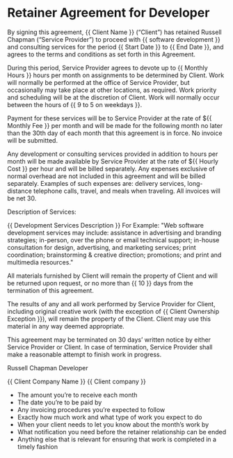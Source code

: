 # Retainer Agreement for Developer

By signing this agreement, {{ Client Name }} (“Client”) has retained Russell Chapman (“Service Provider”) to proceed with {{ software development }} and consulting services for the period {{ Start Date }} to {{ End Date }}, and agrees to the terms and conditions as set forth in this Agreement.

During this period, Service Provider agrees to devote up to {{ Monthly Hours }} hours per month on assignments to be determined by Client. Work will normally be performed at the office of Service Provider, but occasionally may take place at other locations, as required. Work priority and scheduling will be at the discretion of Client. Work will normally occur between the hours of {{ 9 to 5 on weekdays }}.

Payment for these services will be to Service Provider at the rate of ${{ Monthly Fee }} per month and will be made for the following month no later than the 30th day of each month that this agreement is in force. No invoice will be submitted.

Any development or consulting services provided in addition to hours per month will be made available by Service Provider at the rate of ${{ Hourly Cost }} per hour and will be billed separately. Any expenses exclusive of normal overhead are not included in this agreement and will be billed separately. Examples of such expenses are: delivery services, long-distance telephone calls, travel, and meals when traveling. All invoices will be net 30.

Description of Services:

{{ Development Services Description }}
For Example: "Web software development services may include: assistance in advertising and branding strategies; in-person, over the phone or email technical support; in-house consultation for design, advertising, and marketing services; print coordination; brainstorming & creative direction; promotions; and print and multimedia resources."

All materials furnished by Client will remain the property of Client and will be returned upon request, or no more than {{ 10 }} days from the termination of this agreement.

The results of any and all work performed by Service Provider for Client, including original creative work (with the exception of {{ Client Ownership Exception }}), will remain the property of the Client. Client may use this material in any way deemed appropriate.

This agreement may be terminated on 30 days’ written notice by either Service Provider or Client. In case of termination, Service Provider shall make a reasonable attempt to finish work in progress.

Russell Chapman
Developer

{{ Client Company Name }}
{{ Client company }}



- The amount you’re to receive each month
- The date you’re to be paid by
- Any invoicing procedures you’re expected to follow
- Exactly how much work and what type of work you expect to do
- When your client needs to let you know about the month’s work by
- What notification you need before the retainer relationship can be ended
- Anything else that is relevant for ensuring that work is completed in a timely fashion
